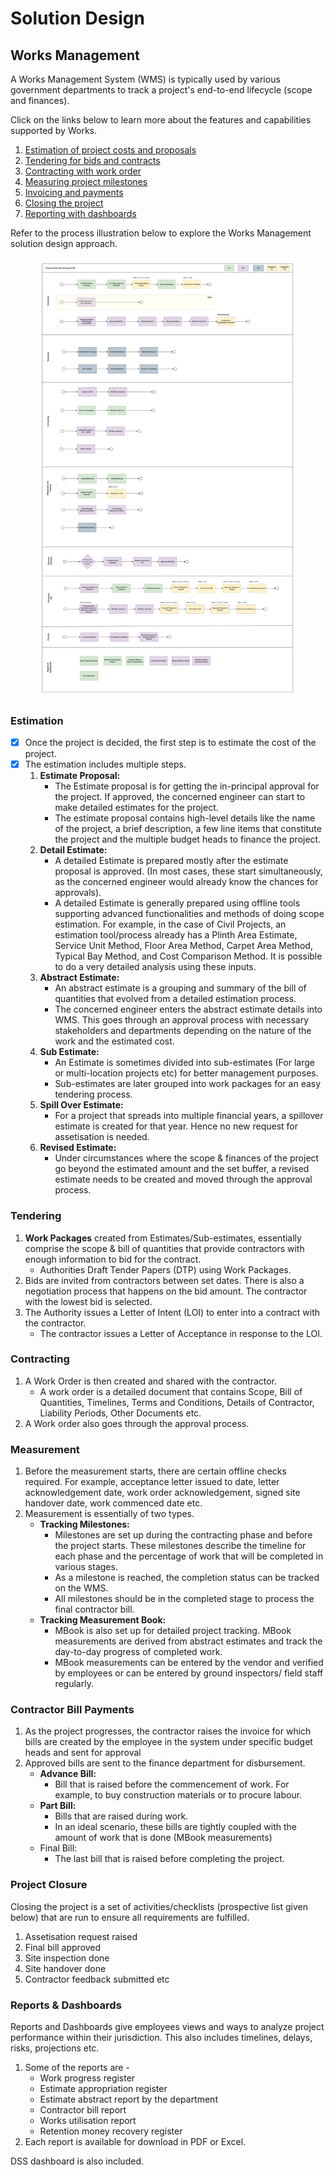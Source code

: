 # Solution Design

## Works Management

A Works Management System (WMS) is typically used by various government departments to track a project's end-to-end lifecycle (scope and finances).

Click on the links below to learn more about the features and capabilities supported by Works.

1. [Estimation of project costs and proposals](solution-design.md#id-7lxspous6vj4)
2. [Tendering for bids and contracts](solution-design.md#irv9nx28q2r3)
3. [Contracting with work order](solution-design.md#yxkefd3kpmer)
4. [Measuring project milestones](solution-design.md#q6w3dto1rpzh)
5. [Invoicing and payments](solution-design.md#t8dle02vzju0)
6. [Closing the project](solution-design.md#pnzn1sroolt)
7. [Reporting with dashboards](solution-design.md#y5y46t164a4t)

Refer to the process illustration below to explore the Works Management solution design approach.&#x20;

<figure><img src="../.gitbook/assets/image (190).png" alt=""><figcaption></figcaption></figure>

### Estimation <a href="#id-7lxspous6vj4" id="id-7lxspous6vj4"></a>

* [x] Once the project is decided, the first step is to estimate the cost of the project.
* [x] The estimation includes multiple steps.
  1. **Estimate Proposal:**
     * The Estimate proposal is for getting the in-principal approval for the project. If approved, the concerned engineer can start to make detailed estimates for the project.
     * The estimate proposal contains high-level details like the name of the project, a brief description, a few line items that constitute the project and the multiple budget heads to finance the project.
  2. **Detail Estimate:**
     * A detailed Estimate is prepared mostly after the estimate proposal is approved. (In most cases, these start simultaneously, as the concerned engineer would already know the chances for approvals).
     * A detailed Estimate is generally prepared using offline tools supporting advanced functionalities and methods of doing scope estimation. For example, in the case of Civil Projects, an estimation tool/process already has a Plinth Area Estimate, Service Unit Method, Floor Area Method, Carpet Area Method, Typical Bay Method, and Cost Comparison Method. It is possible to do a very detailed analysis using these inputs.
  3. **Abstract Estimate:**
     * An abstract estimate is a grouping and summary of the bill of quantities that evolved from a detailed estimation process.
     * The concerned engineer enters the abstract estimate details into WMS. This goes through an approval process with necessary stakeholders and departments depending on the nature of the work and the estimated cost.
  4. **Sub Estimate:**
     * An Estimate is sometimes divided into sub-estimates (For large or multi-location projects etc) for better management purposes.
     * Sub-estimates are later grouped into work packages for an easy tendering process.
  5. **Spill Over Estimate:**
     * For a project that spreads into multiple financial years, a spillover estimate is created for that year. Hence no new request for assetisation is needed.
  6. **Revised Estimate:**
     * Under circumstances where the scope & finances of the project go beyond the estimated amount and the set buffer, a revised estimate needs to be created and moved through the approval process.

### Tendering <a href="#irv9nx28q2r3" id="irv9nx28q2r3"></a>

1. **Work Packages** created from Estimates/Sub-estimates, essentially comprise the scope & bill of quantities that provide contractors with enough information to bid for the contract.
   * Authorities Draft Tender Papers (DTP) using Work Packages.
2. Bids are invited from contractors between set dates. There is also a negotiation process that happens on the bid amount. The contractor with the lowest bid is selected.
3. The Authority issues a Letter of Intent (LOI) to enter into a contract with the contractor.
   * The contractor issues a Letter of Acceptance in response to the LOI.

### Contracting <a href="#yxkefd3kpmer" id="yxkefd3kpmer"></a>

1. A Work Order is then created and shared with the contractor.
   * A work order is a detailed document that contains Scope, Bill of Quantities, Timelines, Terms and Conditions, Details of Contractor, Liability Periods, Other Documents etc.
2. A Work order also goes through the approval process.

### Measurement <a href="#q6w3dto1rpzh" id="q6w3dto1rpzh"></a>

1. Before the measurement starts, there are certain offline checks required. For example, acceptance letter issued to date, letter acknowledgement date, work order acknowledgement, signed site handover date, work commenced date etc.
2. Measurement is essentially of two types.
   * **Tracking Milestones:**
     * Milestones are set up during the contracting phase and before the project starts. These milestones describe the timeline for each phase and the percentage of work that will be completed in various stages.
     * As a milestone is reached, the completion status can be tracked on the WMS.
     * All milestones should be in the completed stage to process the final contractor bill.
   * **Tracking Measurement Book:**
     * MBook is also set up for detailed project tracking. MBook measurements are derived from abstract estimates and track the day-to-day progress of completed work.
     * MBook measurements can be entered by the vendor and verified by employees or can be entered by ground inspectors/ field staff regularly.

### Contractor Bill Payments <a href="#t8dle02vzju0" id="t8dle02vzju0"></a>

1. As the project progresses, the contractor raises the invoice for which bills are created by the employee in the system under specific budget heads and sent for approval
2. Approved bills are sent to the finance department for disbursement.
   * **Advance Bill:**
     * Bill that is raised before the commencement of work. For example, to buy construction materials or to procure labour.
   * **Part Bill:**
     * Bills that are raised during work.
     * In an ideal scenario, these bills are tightly coupled with the amount of work that is done (MBook measurements)
   * Final Bill:
     * The last bill that is raised before completing the project.

### Project Closure <a href="#pnzn1sroolt" id="pnzn1sroolt"></a>

Closing the project is a set of activities/checklists (prospective list given below) that are run to ensure all requirements are fulfilled.

1. Assetisation request raised
2. Final bill approved
3. Site inspection done
4. Site handover done
5. Contractor feedback submitted etc

### Reports & Dashboards <a href="#y5y46t164a4t" id="y5y46t164a4t"></a>

Reports and Dashboards give employees views and ways to analyze project performance within their jurisdiction. This also includes timelines, delays, risks, projections etc.

1. Some of the reports are -
   * Work progress register
   * Estimate appropriation register
   * Estimate abstract report by the department
   * Contractor bill report
   * Works utilisation report
   * Retention money recovery register
2. Each report is available for download in PDF or Excel.

DSS dashboard is also included.

